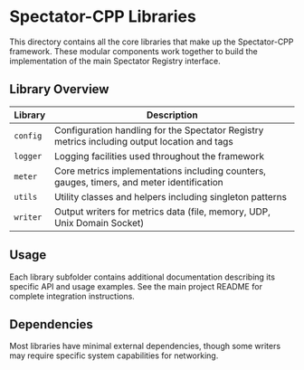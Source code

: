 # Spectator-CPP Libraries

This directory contains all the core libraries that make up the Spectator-CPP framework. These modular components work together to build the implementation of the main Spectator Registry interface.

## Library Overview

| Library | Description |
|---------|-------------|
| `config` | Configuration handling for the Spectator Registry metrics including output location and tags |
| `logger` | Logging facilities used throughout the framework |
| `meter` | Core metrics implementations including counters, gauges, timers, and meter identification |
| `utils` | Utility classes and helpers including singleton patterns |
| `writer` | Output writers for metrics data (file, memory, UDP, Unix Domain Socket) |

## Usage

Each library subfolder contains additional documentation describing its specific API and usage examples. See the main project README for complete integration instructions.

## Dependencies

Most libraries have minimal external dependencies, though some writers may require specific system capabilities for networking.